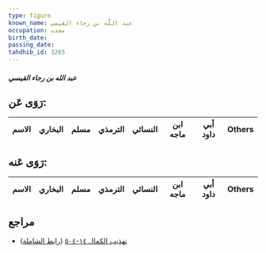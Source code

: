 ```yaml
---
type: figure
known_name: عبد اللَّه بن رجاء القيسي
occupation: محدث
birth_date:
passing_date:
tahdhib_id: 3265
---
```

##### عبد الله بن رجاء القيسي

## رَوَى عَن:
| الاسم | البخاري | مسلم | الترمذي | النسائي | ابن ماجه | أبي داود | Others |
| ----- | ------- | ---- | ------- | ------- | -------- | -------- | ------ |
## رَوَى عَنه:
| الاسم | البخاري | مسلم | الترمذي | النسائي | ابن ماجه | أبي داود | Others |
| ----- | ------- | ---- | ------- | ------- | -------- | -------- | ------ |
## مراجع
- [تهذيب الكمال ١٤-٥٠٤](obsidian://open?vault=Tahdhib-al-Kamal&file=Figures/٣٢٦٥-عبد%20الله%20بن%20رجاء%20القيسي) ([رابط الشاملة](https://shamela.ws/book/3722/7432))